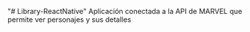 "# Library-ReactNative" 
Aplicación conectada a la API de MARVEL que permite ver personajes y sus detalles
